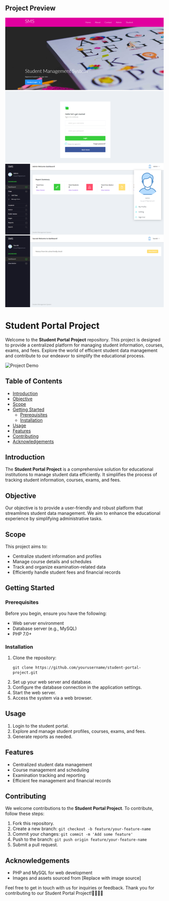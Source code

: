 <!DOCTYPE html>
<html lang="en">
<head>
<meta charset="UTF-8">
<meta name="viewport" content="width=device-width, initial-scale=1.0">

<link rel="stylesheet" href="styles.css">
</head>
<body>
<!-- ... Rest of your content ... -->

<div id="project-preview" class="section">
  <h2 class="section-title">Project Preview</h2>
  <div class="image-grid"   >
    <img src="https://github.com/SaurabSharma09/Students-Portal-by-Saurab/blob/main/Preview/image%20(1).png" alt="Preview 1">
    <img src="https://github.com/SaurabSharma09/Students-Portal-by-Saurab/blob/main/Preview/image.png" alt="Preview 2">
    <img src="https://github.com/SaurabSharma09/Students-Portal-by-Saurab/blob/main/Preview/image%20(3).png" alt="Preview 3">
    <img src="https://github.com/SaurabSharma09/Students-Portal-by-Saurab/blob/main/Preview/image%20(4).png" alt="Preview 4">
  </div>
</div>

<!-- ... Rest of your content ... -->

</body>
</html>


<h1 class="title">Student Portal Project</h1>

<div class="centered">
    <p class="intro">Welcome to the <strong>Student Portal Project</strong> repository. This project is designed to provide a centralized platform for managing student information, courses, exams, and fees. Explore the world of efficient student data management and contribute to our endeavor to simplify the educational process.</p>
</div>

<div class="centered">
    <!-- Replace with an image related to your Student Portal -->
    <img src="demo.gif" alt="Project Demo" width="800">
</div>

<h2 class="section-title">Table of Contents</h2>
<ul class="table-of-contents">
    <li><a href="#introduction">Introduction</a></li>
    <li><a href="#objective">Objective</a></li>
    <li><a href="#scope">Scope</a></li>
    <li><a href="#getting-started">Getting Started</a>
        <ul>
            <li><a href="#prerequisites">Prerequisites</a></li>
            <li><a href="#installation">Installation</a></li>
        </ul>
    </li>
    <li><a href="#usage">Usage</a></li>
    <li><a href="#features">Features</a></li>
    <li><a href="#contributing">Contributing</a></li>
    <li><a href="#acknowledgements">Acknowledgements</a></li>
</ul>

<div id="introduction" class="section">
    <h2 class="section-title">Introduction</h2>
    <p>The <strong>Student Portal Project</strong> is a comprehensive solution for educational institutions to manage student data efficiently. It simplifies the process of tracking student information, courses, exams, and fees.</p>
</div>

<div id="objective" class="section">
    <h2 class="section-title">Objective</h2>
    <p>Our objective is to provide a user-friendly and robust platform that streamlines student data management. We aim to enhance the educational experience by simplifying administrative tasks.</p>
</div>

<div id="scope" class="section">
    <h2 class="section-title">Scope</h2>
    <p>This project aims to:</p>
    <ul>
        <li>Centralize student information and profiles</li>
        <li>Manage course details and schedules</li>
        <li>Track and organize examination-related data</li>
        <li>Efficiently handle student fees and financial records</li>
    </ul>
</div>

<div id="getting-started" class="section">
    <h2 class="section-title">Getting Started</h2>
    <div class="subsection">
        <h3 class="subsection-title">Prerequisites</h3>
        <p>Before you begin, ensure you have the following:</p>
        <ul>
            <li>Web server environment</li>
            <li>Database server (e.g., MySQL)</li>
            <li>PHP 7.0+</li>
        </ul>
    </div>
    <div class="subsection">
        <h3 class="subsection-title">Installation</h3>
        <ol>
            <li>Clone the repository:</li>
            <pre><code>git clone https://github.com/yourusername/student-portal-project.git</code></pre>
            <li>Set up your web server and database.</li>
            <li>Configure the database connection in the application settings.</li>
            <li>Start the web server.</li>
            <li>Access the system via a web browser.</li>
        </ol>
    </div>
</div>

<div id="usage" class="section">
    <h2 class="section-title">Usage</h2>
    <ol>
        <li>Login to the student portal.</li>
        <li>Explore and manage student profiles, courses, exams, and fees.</li>
        <li>Generate reports as needed.</li>
    </ol>
</div>

<div id="features" class="section">
    <h2 class="section-title">Features</h2>
    <ul>
        <li>Centralized student data management</li>
        <li>Course management and scheduling</li>
        <li>Examination tracking and reporting</li>
        <li>Efficient fee management and financial records</li>
    </ul>
</div>

<div id="contributing" class="section">
    <h2 class="section-title">Contributing</h2>
    <p>We welcome contributions to the <strong>Student Portal Project</strong>. To contribute, follow these steps:</p>
    <ol>
        <li>Fork this repository.</li>
        <li>Create a new branch: <code>git checkout -b feature/your-feature-name</code></li>
        <li>Commit your changes: <code>git commit -m 'Add some feature'</code></li>
        <li>Push to the branch: <code>git push origin feature/your-feature-name</code></li>
        <li>Submit a pull request.</li>
    </ol>
</div>

<div id="acknowledgements" class="section">
    <h2 class="section-title">Acknowledgements</h2>
    <ul>
        <li>PHP and MySQL for web development</li>
        <li>Images and assets sourced from [Replace with image source]</li>
    </ul>
</div>

<div class="centered">
    <p class="outro">Feel free to get in touch with us for inquiries or feedback. Thank you for contributing to our Student Portal Project!🧑🏻‍🎓📑</p>
</div>

</body>
</html>

